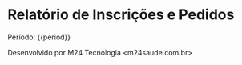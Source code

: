 # Relatório de Inscrições e Pedidos

Período: {{period}}

Desenvolvido por M24 Tecnologia <m24saude.com.br>
